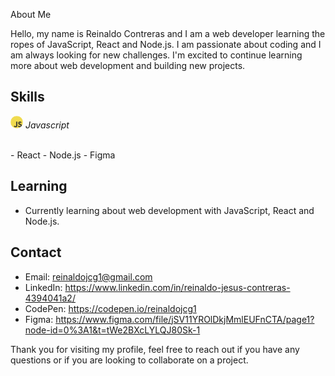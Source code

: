 
About Me

Hello, my name is Reinaldo Contreras and I am a web developer learning the ropes of JavaScript, React and Node.js. I am passionate about coding and I am always looking for new challenges. I'm excited to continue learning more about web development and building new projects.

## Skills 
<div>
    <img src="https://github.com/devicons/devicon/blob/master/icons/javascript/javascript-original.svg" width="20" height="20" style="border-radius: 50%; display: inline-block;"> 
    <h6 style="line-height: 0.9; margin-top: -10px; display: inline-block;">Javascript</h6>
</div>
- React
- Node.js
- Figma



## Learning
- Currently learning about web development with JavaScript, React and Node.js.

## Contact
- Email: reinaldojcg1@gmail.com
- LinkedIn: https://www.linkedin.com/in/reinaldo-jesus-contreras-4394041a2/
- CodePen: https://codepen.io/reinaldojcg1
- Figma: https://www.figma.com/file/jSV11YROlDkjMmlEUFnCTA/page1?node-id=0%3A1&t=tWe2BXcLYLQJ80Sk-1

Thank you for visiting my profile, feel free to reach out if you have any questions or if you are looking to collaborate on a project.
